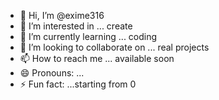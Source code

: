 - 👋 Hi, I’m @exime316
- 👀 I’m interested in ... create
- 🌱 I’m currently learning ... coding
- 💞️ I’m looking to collaborate on ... real projects
- 📫 How to reach me ... available soon
- 😄 Pronouns: ...
- ⚡ Fun fact: ...starting from 0

<!---
exime316/exime316 is a ✨ special ✨ repository because its `README.md` (this file) appears on your GitHub profile.
You can click the Preview link to take a look at your changes.
--->
